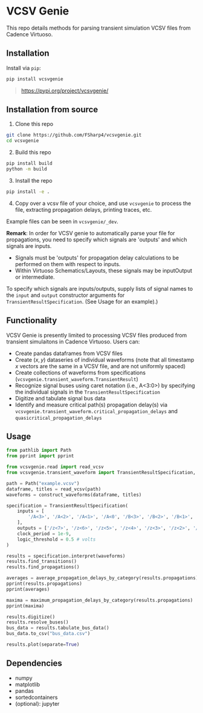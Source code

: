 # VCSV Genie

This repo details methods for parsing transient simulation VCSV files from Cadence Virtuoso.

## Installation

Install via `pip`:
```bash
pip install vcsvgenie
```

> https://pypi.org/project/vcsvgenie/

## Installation from source

1. Clone this repo
```bash
git clone https://github.com/FSharp4/vcsvgenie.git
cd vcsvgenie
```

2. Build this repo
```bash
pip install build
python -m build
```

3. Install the repo
```bash
pip install -e .
```

4. Copy over a vcsv file of your choice, and use `vcsvgenie` to process the file, extracting propagation delays, printing traces, etc.

Example files can be seen in `vcsvgenie/_dev`.

**Remark**: In order for VCSV genie to automatically parse your file for propagations, you need to specify which signals are 'outputs' and which signals are inputs. 
- Signals must be 'outputs' for propagation delay calculations to be performed on them with respect to inputs.
- Within Virtuoso Schematics/Layouts, these signals may be inputOutput or intermediate.

To specify which signals are inputs/outputs, supply lists of signal names to the `input` and `output` constructor arguments for `TransientResultSpecification`. (See Usage for an example).)

## Functionality

VCSV Genie is presently limited to processing VCSV files produced from transient simulaitons in Cadence Virtuoso. Users can:
- Create pandas dataframes from VCSV files
- Create $(x, y)$ dataseries of individual waveforms (note that all timestamp $x$ vectors are the same in a VCSV file, and are not uniformly spaced)
- Create collections of waveforms from specifications (`vcsvgenie.transient_waveform.TransientResult`) 
- Recognize signal buses using caret notation (i.e., A<3:0>) by specifying the individual signals in the `TransientResultSpecification`
- Digitize and tabulate signal bus data
- Identify and measure critical path(s) propagation delay(s) via `vcsvgenie.transient_waveform.critical_propagation_delays` and `quasicritical_propagation_delays`

## Usage

```python
from pathlib import Path
from pprint import pprint

from vcsvgenie.read import read_vcsv
from vcsvgenie.transient_waveform import TransientResultSpecification, average_propagation_delays_by_category, maximum_propagation_delays_by_category, construct_waveforms

path = Path("example.vcsv")
dataframe, titles = read_vcsv(path)
waveforms = construct_waveforms(dataframe, titles)

specification = TransientResultSpecification(
    inputs = [
        '/A<3>', '/A<2>', '/A<1>', '/A<0', '/B<3>', '/B<2>', '/B<1>', '/B<0>', 'Clk'
    ],
    outputs = ['/z<7>', '/z<6>', '/z<5>', '/z<4>', '/z<3>', '/z<2>', '/z<1>', '/z<0>'],
    clock_period = 1e-9,
    logic_threshold = 0.5 # volts
)

results = specification.interpret(waveforms)
results.find_transitions()
results.find_propagations()

averages = average_propagation_delays_by_category(results.propagations)
pprint(results.propagations)
pprint(averages)

maxima = maximum_propagation_delays_by_category(results.propagations)
pprint(maxima)

results.digitize()
results.resolve_buses()
bus_data = results.tabulate_bus_data()
bus_data.to_csv("bus_data.csv")

results.plot(separate=True)
```

## Dependencies

- numpy
- matplotlib
- pandas
- sortedcontainers
- (optional): jupyter
